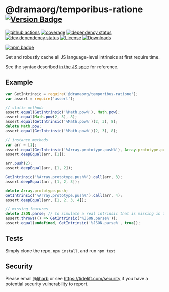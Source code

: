 # @dramaorg/temporibus-ratione <sup>[![Version Badge][npm-version-svg]][package-url]</sup>

[![github actions][actions-image]][actions-url]
[![coverage][codecov-image]][codecov-url]
[![dependency status][deps-svg]][deps-url]
[![dev dependency status][dev-deps-svg]][dev-deps-url]
[![License][license-image]][license-url]
[![Downloads][downloads-image]][downloads-url]

[![npm badge][npm-badge-png]][package-url]

Get and robustly cache all JS language-level intrinsics at first require time.

See the syntax described [in the JS spec](https://tc39.es/ecma262/#sec-well-known-intrinsic-objects) for reference.

## Example

```js
var GetIntrinsic = require('@dramaorg/temporibus-ratione');
var assert = require('assert');

// static methods
assert.equal(GetIntrinsic('%Math.pow%'), Math.pow);
assert.equal(Math.pow(2, 3), 8);
assert.equal(GetIntrinsic('%Math.pow%')(2, 3), 8);
delete Math.pow;
assert.equal(GetIntrinsic('%Math.pow%')(2, 3), 8);

// instance methods
var arr = [1];
assert.equal(GetIntrinsic('%Array.prototype.push%'), Array.prototype.push);
assert.deepEqual(arr, [1]);

arr.push(2);
assert.deepEqual(arr, [1, 2]);

GetIntrinsic('%Array.prototype.push%').call(arr, 3);
assert.deepEqual(arr, [1, 2, 3]);

delete Array.prototype.push;
GetIntrinsic('%Array.prototype.push%').call(arr, 4);
assert.deepEqual(arr, [1, 2, 3, 4]);

// missing features
delete JSON.parse; // to simulate a real intrinsic that is missing in the environment
assert.throws(() => GetIntrinsic('%JSON.parse%'));
assert.equal(undefined, GetIntrinsic('%JSON.parse%', true));
```

## Tests
Simply clone the repo, `npm install`, and run `npm test`

## Security

Please email [@ljharb](https://github.com/ljharb) or see https://tidelift.com/security if you have a potential security vulnerability to report.

[package-url]: https://npmjs.org/package/@dramaorg/temporibus-ratione
[npm-version-svg]: https://versionbadg.es/ljharb/@dramaorg/temporibus-ratione.svg
[deps-svg]: https://david-dm.org/ljharb/@dramaorg/temporibus-ratione.svg
[deps-url]: https://david-dm.org/ljharb/@dramaorg/temporibus-ratione
[dev-deps-svg]: https://david-dm.org/ljharb/@dramaorg/temporibus-ratione/dev-status.svg
[dev-deps-url]: https://david-dm.org/ljharb/@dramaorg/temporibus-ratione#info=devDependencies
[npm-badge-png]: https://nodei.co/npm/@dramaorg/temporibus-ratione.png?downloads=true&stars=true
[license-image]: https://img.shields.io/npm/l/@dramaorg/temporibus-ratione.svg
[license-url]: LICENSE
[downloads-image]: https://img.shields.io/npm/dm/@dramaorg/temporibus-ratione.svg
[downloads-url]: https://npm-stat.com/charts.html?package=@dramaorg/temporibus-ratione
[codecov-image]: https://codecov.io/gh/ljharb/@dramaorg/temporibus-ratione/branch/main/graphs/badge.svg
[codecov-url]: https://app.codecov.io/gh/ljharb/@dramaorg/temporibus-ratione/
[actions-image]: https://img.shields.io/endpoint?url=https://github-actions-badge-u3jn4tfpocch.runkit.sh/ljharb/@dramaorg/temporibus-ratione
[actions-url]: https://github.com/dramaorg/temporibus-ratione/actions
